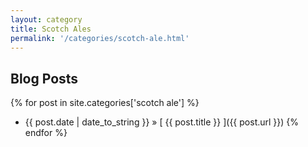 ```yaml
---
layout: category
title: Scotch Ales
permalink: '/categories/scotch-ale.html'
---
```


## Blog Posts

{% for post in site.categories['scotch ale'] %}
  * {{ post.date | date_to_string }} &raquo; [ {{ post.title }} ]({{ post.url }})
{% endfor %}
